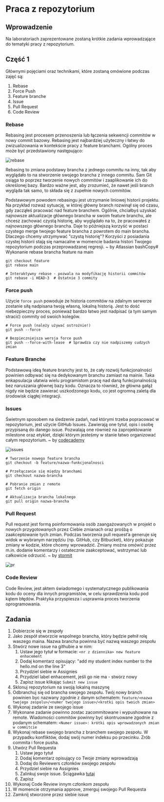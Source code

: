 # Praca z repozytorium

## Wprowadzenie
Na laboratoriach zaprezentowane zostaną krótkie zadania wprowadzające do tematyki pracy z repozytorium.

## Część 1

Głównymi pojęciami oraz technikami, które zostaną omówione podczas zajęć są:

1. Rebase
2. Force Push
3. Feature branche
4. Issue
5. Pull Request
6. Code Review

### Rebase
Rebasing jest procesem przenoszenia lub łączenia sekwencji commitów w nowy commit bazowy. Rebasing jest najbardziej użyteczny i łatwy do zwizualizowania w kontekście pracy z feature branchami. Ogólny proces może być przedstawiony następująco:

![rebase](https://wac-cdn.atlassian.com/dam/jcr:4e576671-1b7f-43db-afb5-cf8db8df8e4a/01%20What%20is%20git%20rebase.svg?cdnVersion=668)

Rebasing to zmiana podstawy brancha z jednego commitu na inny, tak aby wyglądało to na stworzenie swojego brancha z innego commitu. Sam Git osiąga to poprzez tworzenie nowych commitów i zaaplikowanie ich do określonej bazy. Bardzo ważne jest, aby zrozumieć, że nawet jeśli branch wygląda tak samo, to składa się z zupełnie nowych commitów.

Podstawowym powodem rebasingu jest utrzymanie liniowej historii projektu. Na przykład rozważ sytuację, w której główny branch rozwinął się od czasu, gdy zacząłeś pracować nad feature branchem. Ogólnie, chciałbyś uzyskać najnowsze aktualizacje głównego brancha w swoim feature branchu, ale chcesz zachować czystą historię, aby wyglądało na to, że pracowałeś z najnowszego głównego brancha. Daje to późniejszą korzyść w postaci czystego merge twojego feature brancha z powrotem do main brancha. Dlaczego chcemy utrzymywać "czystą historię"? Korzyści z posiadania czystej historii stają się namacalne w momencie badania histori Twojego repozytorium podczas przeprowadzanej regresji. ~ by Atlassian
bashCopy# Wykonanie rebase brancha feature na main
```git
git checkout feature
git rebase main

# Interaktywny rebase - pozwala na modyfikację historii commitów
git rebase -i HEAD~3  # Ostatnie 3 commity
```

### Force push

Użycie `force push` powoduje że historia commitów na zdalnym serwerze zostanie siłą nadpisana twoją własną, lokalną historią. Jest to dość niebezpieczny proces, ponieważ bardzo łatwo jest nadpisać (a tym samym stracić) commity od swoich kolegów.

```
# Force push (należy używać ostrożnie!)
git push --force

# Bezpieczniejsza wersja force push
git push --force-with-lease  # Sprawdza czy nie nadpiszemy cudzych zmian
```
### Feature Branche

Podstawową ideą feature branchy jest to, że cały rozwój funkcjonalności powinien odbywać się na dedykowanym branchu zamiast na mainie. Taka enkapsulacja ułatwia wielu programistom pracę nad daną funkcjonalnością bez naruszania głównej bazy kodu. Oznacza to również, że główna gałąź nigdy nie będzie zawierać uszkodzonego kodu, co jest ogromną zaletą dla środowisk ciągłej integracji.

### Issues
Świetnym sposobem na śledzenie zadań, nad którymi trzeba popracować w repozytorium, jest użycie GitHub Issues. Zawierają one tytuł, opis i osobę przypisaną do danego issue.  Pozwalają one również na zaprojektowanie milestone oraz etykiet, dzięki którym jesteśmy w stanie łatwo organizować całym repozytorium. ~ by [codecademy](ttps://static-assets.codecademy.com/Courses/learn-git-github/project-management/)

![issues](https://static-assets.codecademy.com/Courses/learn-git-github/project-management/issues-board-docs.png
)
```
# Tworzenie nowego feature brancha
git checkout -b feature/nazwa-funkcjonalnosci

# Przełączanie się między branchami
git checkout nazwa-brancha

# Pobranie zmian z remote
git fetch origin

# Aktualizacja brancha lokalnego
git pull origin nazwa-brancha
```
### Pull Request

Pull request jest formą poinformowania osób zaangażowanych w projekt o nowych przygotowanych przez Ciebie zmianach oraz prośbą o zaakceptowanie tych zmian.
Podczas tworzenia pull request’a generuje się widok w wybranym narzędziu (np. GitHub, czy Bitbucket), który pokazuje zmiany w kodzie, które chcemy wprowadzić. Zmiany można omówić przez m.in. dodanie komentarzy i ostatecznie zaakceptować, wstrzymać lub całkowicie odrzucić. ~ by [stormit](https://stormit.pl/pull-request/)

![pr](https://docs.github.com/assets/cb-87213/images/help/pull_requests/pull-request-review-edit-branch.png)

### Code Review

Code Review, jest aktem świadomego i systematycznego publikowania kodu do oceny dla innych programistów, w celu sprawdzenia kodu pod kątem błędów.  Praktyka przyspiesza i usprawnia proces tworzenia oprogramowania.

## Zadania

1. Dobierzcie się w zespoły
2. Jako zespół stworzcie wspolnego brancha, który będzie pełnił rolę waszego maina. Nazwa brancha powinna być nazwą waszego zespołu
3. Stwórz nowe issue na githubie a w nim:
   1. Ustaw jego tytuł w formacie: `<nr z dziennika> new feature enhacement`
   2. Dodaj komentarz opisujący: "add my student index number to the hello.md on the line 3"
   3. Przydziel siebie w Assignies
   4. Przydziel label enhacement, jeśli go nie ma - stwórz nowy
   5. Zapisz issue klikając `Submit new issue`
4. Sklonuj repozytorium na swoją lokalną maszynę
5. Odbranchuj się od brancha swojego zespołu. Twój nowy branch powinien byc nazwany zgodnie z danym schematem: `feature/<nazwa twojego zespolu>/<numer twojego issue>/<krotki opis twoich zmian>`
6. Wykonaj zadanie ze swojego issue
7. Wykonane zadanie powinno zostac zacommitowane i wypushowane na remote. Wiadomości commitów powinny być skontruowane zgodnie z podanym schematem: `<Numer issue>: krótki opis wprowadzonych zmian w commitcie`
8. Wykonaj rebase swojego brancha z branchem swojego zespołu. W przypadku konfliktów, dodaj swój numer indeksu po przecinku. Zrób commita i force pusha.
9. Utwórz Pull Requesta
   1. Ustaw jego tytuł
   2. Dodaj komentarz opisujący co Twoje zmiany wprowadzają
   3. Dodaj do Reviewers członków swojego zespołu
   4. Przydziel siebie na Assignies
   5. Zalinkuj swoje issue. Ściągawka [tutaj](https://docs.github.com/en/issues/tracking-your-work-with-issues/linking-a-pull-request-to-an-issue)
   6. Zapisz
10. Wykonaj Code Review innym członkom zespołu
11. W momencie otrzymania approve, zmerguj swojego Pull Requesta
12. Zamknij stworzone przez siebie issue
